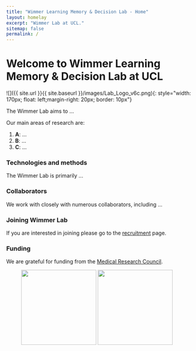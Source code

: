 ```yaml
---
title: "Wimmer Learning Memory & Decision Lab - Home"
layout: homelay
excerpt: "Wimmer Lab at UCL."
sitemap: false
permalink: /
---
```


# Welcome to Wimmer Learning Memory & Decision Lab at UCL


![]({{ site.url }}{{ site.baseurl }}/images/Lab_Logo_v6c.png){: style="width: 170px; float: left;margin-right: 20px; border: 10px"}


The Wimmer Lab aims to ... 


Our main areas of research are:

1. **A**: ...
2. **B**: ...
3. **C**: ...

### Technologies and methods
The Wimmer Lab is primarily ...

### Collaborators
We work with closely with numerous collaborators, including ...

### Joining Wimmer Lab
If you are interested in joining please go to the [recruitment](recruitment) page.

### Funding
We are grateful for funding from the [Medical Research Council](https://www.ukri.org/councils/mrc/).

<figure class="third">
<img src="{{ site.url }}{{ site.baseurl }}/images/logopic/Logo_NIMH.png" style="width: 200px">	<img src="{{ site.url }}{{ site.baseurl }}/images/logopic/Logo_SFARI.png" style="width: 200px">






